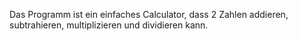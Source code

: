 Das Programm ist ein einfaches Calculator, dass 2 Zahlen addieren, subtrahieren, multiplizieren und dividieren kann.
